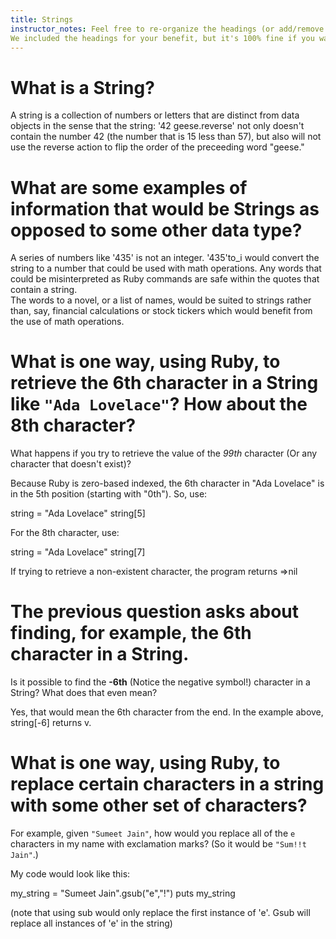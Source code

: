 ```yaml
---
title: Strings
instructor_notes: Feel free to re-organize the headings (or add/remove headings) below. 
We included the headings for your benefit, but it's 100% fine if you want to write your responses in some different structure.
---
```


# What is a String?

A string is a collection of numbers or letters that are distinct from data objects in the sense that the string: '42 geese.reverse' not only 
doesn't contain the number 42 (the number that is 15 less than 57), but also will not use the reverse action to flip the order of the 
preceeding word "geese." 

# What are some examples of information that would be Strings as opposed to some other data type?

A series of numbers like '435' is not an integer. 
'435'to_i 
would convert the string to a number that could be used with math operations. 
Any words that could be misinterpreted as Ruby commands are safe within the quotes that contain a string.  
The words to a novel, or a list of names, would be suited to strings rather than, say, financial calculations or stock tickers 
which would benefit from the use of math operations.

# What is one way, using Ruby, to retrieve the 6th character in a String like `"Ada Lovelace"`? How about the 8th character? 
What happens if you try to retrieve the value of the _99th_ character (Or any character that doesn't exist)?

Because Ruby is zero-based indexed, the 6th character in "Ada Lovelace" is in the 5th position (starting with "0th"). 
So, use:

string = "Ada Lovelace"
string[5]

For the 8th character, use:

string = "Ada Lovelace"
string[7]

If trying to retrieve a non-existent character, the program returns =>nil 

# The previous question asks about finding, for example, the 6th character in a String. 
Is it possible to find the **-6th** (Notice the negative symbol!) character in a String? What does that even mean?

Yes, that would mean the 6th character from the end. In the example above, string[-6] returns v.

# What is one way, using Ruby, to replace certain characters in a string with some other set of characters? 
For example, given `"Sumeet Jain"`, how would you replace all of the `e` characters in my name with exclamation marks? 
(So it would be `"Sum!!t Jain"`.)

My code would look like this:

my_string = "Sumeet Jain".gsub("e","!") 
puts my_string


(note that using sub would only replace the first instance of 'e'. Gsub will replace all instances of 'e' in the string) 

